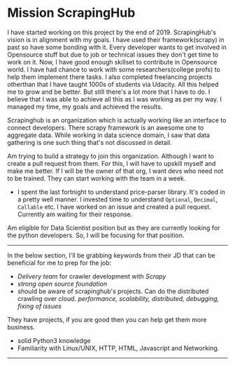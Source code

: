 # Mission ScrapingHub

I have started working on this project by the end of 2019. 
ScrapingHub's vision is in alignment with my goals. 
I have used their framework(scrapy) in past so have some bonding with it.
Every developer wants to get involved in Opensource stuff but due to job or technical issues they don't get time to work on it.
Now, I have good enough skillset to contribute in Opensource world. 
I have had chance to work with some researchers(college profs) to help them implement there tasks.
I also completed freelancing projects otherthan that I have taught 1000s of students via Udacity. 
All this helped me to grow and be better. But still there's a lot more that I have to do.
I believe that I was able to achieve all this as I was working as per my way. 
I managed my time, my goals and achieved the results.

Scrapinghub is an organization which is actually working like an interface to connect developers.
There scrapy framework is an awesome one to aggregate data. 
While working in data science domain, I saw that data gathering is one such thing that's not discussed in detail.

Am trying to build a strategy to join this organization. Although I want to create a pull request from them.
For this, I will have to upskill myself and make me better. If I will be the owner of that org, I want devs who need not 
to be trained. They can start working with the team in a week.

- I spent the last fortnight to understand price-parser library. It's coded in
a pretty well manner. I invested time to understand `Optional`, `Decimal`, `Callable` etc.
I have worked on an issue and created a pull request. Currently am waiting for their response.

Am eligible for Data Scientist position but as they are currently looking for the 
python developers. So, I will be focusing for that position. 
 
 
 
------
 
 In the below section, I'll be grabbing keywords from their JD that can be 
 beneficial for me to prep for the job:
 
 - *Delivery team* for crawler development with *Scrapy*
- *strong open source foundation*
- should be aware of scrapinghub's projects. Can do the distributed crawling over cloud.
*performance, scalability, distributed, debugging, fixing of issues*

They have projects, if you are good then you can help get them more business.

- solid Python3 knowledge
- Familiarity with Linux/UNIX, HTTP, HTML, Javascript and Networking.

-------